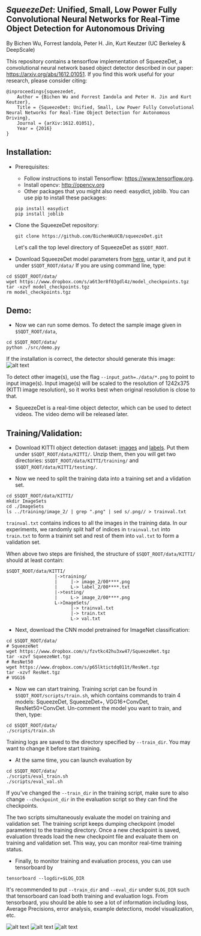## _SqueezeDet_: Unified, Small, Low Power Fully Convolutional Neural Networks for Real-Time Object Detection for Autonomous Driving
By Bichen Wu, Forrest Iandola, Peter H. Jin, Kurt Keutzer (UC Berkeley & DeepScale)

This repository contains a tensorflow implementation of SqueezeDet, a convolutional neural network based object detector described in our paper: https://arxiv.org/abs/1612.01051. If you find this work useful for your research, please consider citing:

    @inproceedings{squeezedet,
        Author = {Bichen Wu and Forrest Iandola and Peter H. Jin and Kurt Keutzer},
        Title = {SqueezeDet: Unified, Small, Low Power Fully Convolutional Neural Networks for Real-Time Object Detection for Autonomous Driving},
        Journal = {arXiv:1612.01051},
        Year = {2016}
    }
    
## Installation:
- Prerequisites:
    - Follow instructions to install Tensorflow: https://www.tensorflow.org.
    - Install opencv: http://opencv.org
    - Other packages that you might also need: easydict, joblib. You can use pip to install these packages:
    
    ```Shell
    pip install easydict
    pip install joblib
    ```
- Clone the SqueezeDet repository:

  ```Shell
  git clone https://github.com/BichenWuUCB/squeezeDet.git
  ```
  Let's call the top level directory of SqueezeDet as `$SQDT_ROOT`. 
- Download SqueezeDet model parameters from [here](https://www.dropbox.com/s/a6t3er8f03gdl4z/model_checkpoints.tgz?dl=0), untar it, and put it under `$SQDT_ROOT/data/` If you are using command line, type:

```Shell
cd $SQDT_ROOT/data/
wget https://www.dropbox.com/s/a6t3er8f03gdl4z/model_checkpoints.tgz
tar -xzvf model_checkpoints.tgz
rm model_checkpoints.tgz
```

## Demo:
- Now we can run some demos. To detect the sample image given in `$SQDT_ROOT/data`,

```Shell
cd $SQDT_ROOT/data/
python ./src/demo.py
```
  If the installation is correct, the detector should generate this image: ![alt text](https://github.com/BichenWuUCB/squeezeDet/blob/master/README/out_sample.png)

To detect other image(s), use the flag `--input_path=./data/*.png` to point to input image(s). Input image(s) will be scaled to the resolution of 1242x375 (KITTI image resolution), so it works best when original resolution is close to that.  

- SqueezeDet is a real-time object detector, which can be used to detect videos. The video demo will be released later.

## Training/Validation:
- Download KITTI object detection dataset: [images](http://www.cvlibs.net/download.php?file=data_object_image_2.zip) and [labels](http://www.cvlibs.net/download.php?file=data_object_label_2.zip). Put them under `$SQDT_ROOT/data/KITTI/`. Unzip them, then you will get two directories:  `$SQDT_ROOT/data/KITTI/training/` and `$SQDT_ROOT/data/KITTI/testing/`. 

- Now we need to split the training data into a training set and a vlidation set. 

```Shell
cd $SQDT_ROOT/data/KITTI/
mkdir ImageSets
cd ./ImageSets
ls ../training/image_2/ | grep ".png" | sed s/.png// > trainval.txt
```
`trainval.txt` contains indices to all the images in the training data. In our experiments, we randomly split half of indices in `trainval.txt` into `train.txt` to form a trainint set and rest of them into `val.txt` to form a validation set. 

When above two steps are finished, the structure of `$SQDT_ROOT/data/KITTI/` should at least contain:

```Shell
$SQDT_ROOT/data/KITTI/
                  |->training/
                  |     |-> image_2/00****.png
                  |     L-> label_2/00****.txt
                  |->testing/
                  |     L-> image_2/00****.png
                  L->ImageSets/
                        |-> trainval.txt
                        |-> train.txt
                        L-> val.txt
```

- Next, download the CNN model pretrained for ImageNet classification:
```Shell
cd $SQDT_ROOT/data/
# SqueezeNet
wget https://www.dropbox.com/s/fzvtkc42hu3xw47/SqueezeNet.tgz
tar -xzvf SqueezeNet.tgz
# ResNet50 
wget https://www.dropbox.com/s/p65lktictdq011t/ResNet.tgz
tar -xzvf ResNet.tgz
# VGG16

```

- Now we can start training. Training script can be found in `$SQDT_ROOT/scripts/train.sh`, which contains commands to train 4 models: SqueezeDet, SqueezeDet+, VGG16+ConvDet, ResNet50+ConvDet. Un-comment the model you want to train, and then, type:

```Shell
cd $SQDT_ROOT/data/
./scripts/train.sh
```

Training logs are saved to the directory specified by `--train_dir`.  You may want to change it before start training. 
- At the same time, you can launch evaluation by 

```Shell
cd $SQDT_ROOT/data/
./scripts/eval_train.sh
./scripts/eval_val.sh
```

If you've changed the `--train_dir` in the training script, make sure to also change `--checkpoint_dir` in the evaluation script so they can find the checkpoints.

The two scripts simultaneously evaluate the model on training and validation set. The training script keeps dumping checkpoint (model parameters) to the training directory. Once a new checkpoint is saved, evaluation threads load the new checkpoint file and evaluate them on training and validation set. This way, you can monitor real-time training status. 

- Finally, to monitor training and evaluation process, you can use tensorboard by

```Shell
tensorboard --logdir=$LOG_DIR
```
It's recommended to put `--train_dir` and  `--eval_dir` under `$LOG_DIR` such that tensorboard can load both training and evaluation logs. From tensorboard, you should be able to see a lot of information including loss, Average Precisions, error analysis, example detections, model visualization, etc.

![alt text](https://github.com/BichenWuUCB/squeezeDet/blob/master/README/detection_analysis.png)
![alt text](https://github.com/BichenWuUCB/squeezeDet/blob/master/README/graph.png)
![alt text](https://github.com/BichenWuUCB/squeezeDet/blob/master/README/det_img.png)


